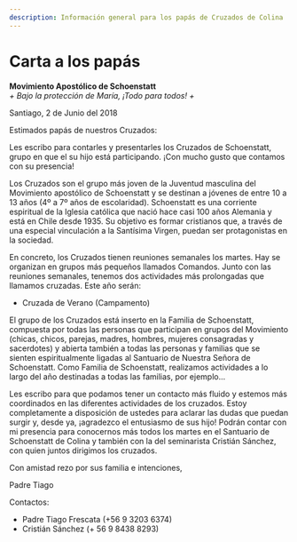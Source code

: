 ```yaml
---
description: Información general para los papás de Cruzados de Colina
---
```


# Carta a los papás

**Movimiento Apostólico de Schoenstatt**  
_+ Bajo la protección de María, ¡Todo para todos! +_

Santiago, 2 de Junio del 2018

Estimados papás de nuestros Cruzados:

Les escribo para contarles y presentarles los Cruzados de Schoenstatt, grupo en que el su hijo está participando. ¡Con mucho gusto que contamos con su presencia!

Los Cruzados son el grupo más joven de la Juventud masculina del Movimiento apostólico de Schoenstatt y se destinan a jóvenes de entre 10 a 13 años \(4º a 7º años de escolaridad\). Schoenstatt es una corriente espiritual de la Iglesia católica que nació hace casi 100 años Alemania y está en Chile desde 1935. Su objetivo es formar cristianos que, a través de una especial vinculación a la Santísima Virgen, puedan ser protagonistas en la sociedad.

En concreto, los Cruzados tienen reuniones semanales los martes. Hay se organizan en grupos más pequeños llamados Comandos. Junto con las reuniones semanales, tenemos dos actividades más prolongadas que llamamos cruzadas. Este año serán:

* Cruzada de Verano \(Campamento\)

El grupo de los Cruzados está inserto en la Familia de Schoenstatt, compuesta por todas las personas que participan en grupos del Movimiento \(chicas, chicos, parejas, madres, hombres, mujeres consagradas y sacerdotes\) y abierta también a todas las personas y familias que se sienten espiritualmente ligadas al Santuario de Nuestra Señora de Schoenstatt. Como Familia de Schoenstatt, realizamos actividades a lo largo del año destinadas a todas las familias, por ejemplo...

Les escribo para que podamos tener un contacto más fluido y estemos más coordinados en las diferentes actividades de los cruzados. Estoy completamente a disposición de ustedes para aclarar las dudas que puedan surgir y, desde ya, ¡agradezco el entusiasmo de sus hijo! Podrán contar con mi presencia para conocernos más todos los martes en el Santuario de Schoenstatt de Colina y también con la del seminarista Cristián Sánchez, con quien juntos dirigimos los cruzados.

Con amistad rezo por sus familia e intenciones,

Padre Tiago



Contactos:

* Padre Tiago Frescata \(+56 9 3203 6374\)
* Cristián Sánchez \(+ 56 9 8438 8293\)



